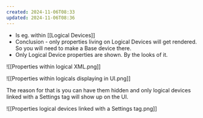 ```yaml
---
created: 2024-11-06T08:33
updated: 2024-11-06T08:36
---
```

- Is eg. within [[Logical Devices]]
- Conclusion - only properties living on Logical Devices will get rendered. So you will need to make a Base device there.
- Only Logical Device properties are shown. By the looks of it.

![[Properties within logical XML.png]]

![[Properties within logicals displaying in UI.png]]

The reason for that is you can have them hidden and only logical devices linked with a Settings tag will show up on the UI.

![[Properties logical devices linked with a Settings tag.png]]

